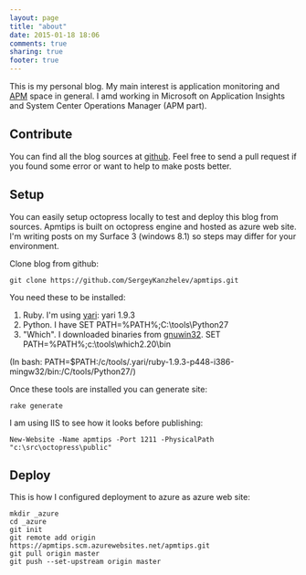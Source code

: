 ```yaml
---
layout: page
title: "about"
date: 2015-01-18 18:06
comments: true
sharing: true
footer: true
---
```

This is my personal blog. My main interest is application monitoring and [APM](http://en.wikipedia.org/wiki/Application_performance_management) space in general. I amd working in Microsoft on Application Insights and System Center Operations Manager (APM part).

Contribute
----------
You can find all the blog sources at [github](https://github.com/SergeyKanzhelev/apmtips). Feel free to send a pull request if you found some error or want to help to make posts better. 

Setup
-----
You can easily setup octopress locally to test and deploy this blog from sources. Apmtips is built on octopress engine and hosted as azure web site. I'm writing posts on my Surface 3 (windows 8.1) so steps may differ for your environment.

Clone blog from github:

```
git clone https://github.com/SergeyKanzhelev/apmtips.git
```

You need these to be installed:

1. Ruby. I'm using [yari](https://github.com/scottmuc/yari): yari 1.9.3
2. Python. I have SET PATH=%PATH%;C:\tools\Python27
3. "Which". I downloaded binaries from [gnuwin32](http://gnuwin32.sourceforge.net/packages/which.htm). SET PATH=%PATH%;c:\tools\which2.20\bin

(In bash: PATH=$PATH:/c/tools/.yari/ruby-1.9.3-p448-i386-mingw32/bin:/C/tools/Python27/)

Once these tools are installed you can generate site: 
```
rake generate
```

I am using IIS to see how it looks before publishing:

```
New-Website -Name apmtips -Port 1211 -PhysicalPath "c:\src\octopress\public"
```

Deploy
------
This is how I configured deployment to azure as azure web site:
```
mkdir _azure
cd _azure
git init
git remote add origin https://apmtips.scm.azurewebsites.net/apmtips.git
git pull origin master
git push --set-upstream origin master
```